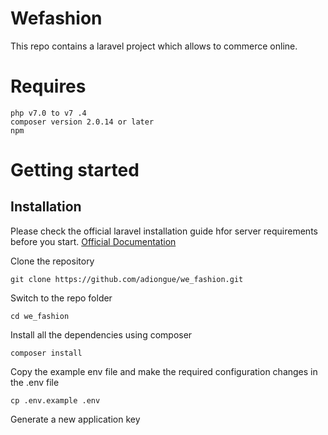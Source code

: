 # Wefashion
This repo contains a laravel project which allows to commerce online.

# Requires 

    php v7.0 to v7 .4
    composer version 2.0.14 or later
    npm

# Getting started
## Installation
Please check the official laravel installation guide hfor server requirements before you start. [Official Documentation](https://laravel.com/docs/5.5/installation#installation)

Clone the repository
    
    git clone https://github.com/adiongue/we_fashion.git

Switch to the repo folder

    cd we_fashion

Install all the dependencies using composer

    composer install

Copy the example env file and make the required configuration changes in the .env file

    cp .env.example .env

Generate a new application key

    php artisan key:generate

Run the database migrations (**Set the database connection in .env before migrating**)

    php artisan migrate:refresh --seed

Start the local development server

    php artisan serve
    npm run watch

You can now access the server at http://localhost:8000